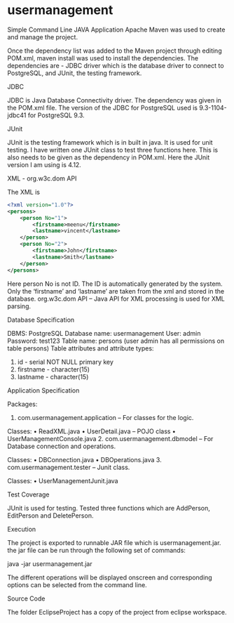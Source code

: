 # usermanagement

Simple Command Line JAVA Application
Apache Maven was used to create and manage the project. 

Once the dependency list was added to the Maven project through editing POM.xml, maven install was used to install the dependencies. The dependencies are - JDBC driver which is the database driver to connect to PostgreSQL, and JUnit, the testing framework. 

JDBC

JDBC is Java Database Connectivity driver. The dependency was given in the POM.xml file. The version of the JDBC for PostgreSQL used is 9.3-1104-jdbc41 for PostgreSQL 9.3.

JUnit 

JUnit is the testing framework which is in built in java. It is used for unit testing. I have written one JUnit class to test three functions here. This is also needs to be given as the dependency in POM.xml. Here the JUnit version I am using is 4.12.

XML - org.w3c.dom API

The XML is 

```xml
<?xml version="1.0"?>
<persons>
	<person No="1">
		<firstname>meenu</firstname>
		<lastname>vincent</lastname>
	</person>
	<person No="2">
		<firstname>John</firstname>
		<lastname>Smith</lastname>
	</person>
</persons>
```

Here person No is not ID. The ID is automatically generated by the system. Only the ‘firstname’ and ‘lastname’ are taken from the xml and stored in the database. org.w3c.dom API – Java API for XML processing is used for XML parsing.

Database Specification

DBMS: PostgreSQL
Database name: usermanagement
User: admin
Password: test123
Table name: persons 
(user admin has all permissions on table persons)
Table attributes and attribute types:
1.	id - serial NOT NULL primary key
2.	firstname - character(15)
3.	lastname - character(15)

Application Specification

Packages: 

1.	com.usermanagement.application – For classes for the logic.

Classes: 
•	ReadXML.java
•	UserDetail.java – POJO class
•	UserManagementConsole.java
2.	com.usermanagement.dbmodel – For Database connection and operations.

Classes:
•	DBConnection.java
•	DBOperations.java
3.	com.usermanagement.tester – Junit class.

Classes:
•	UserManagementJunit.java

Test Coverage

JUnit is used for testing. Tested three functions which are AddPerson, EditPerson and DeletePerson.

Execution

The project is exported to runnable JAR file which is usermanagement.jar. the jar file can be run through the following set of commands:

java -jar usermanagement.jar

The different operations will be displayed onscreen and corresponding options can be selected from the command line.

Source Code

The folder EclipseProject has a copy of the project from eclipse workspace.
